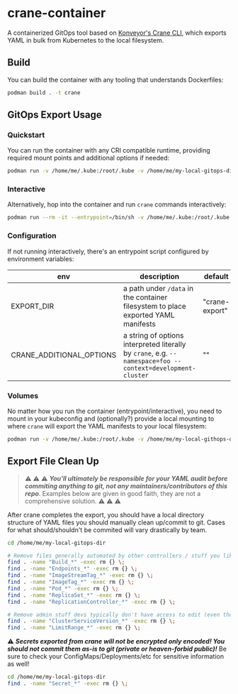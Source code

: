 # crane-container

A containerized GitOps tool based on [Konveyor's Crane CLI](https://github.com/konveyor/crane), which exports YAML in bulk from Kubernetes to the local filesystem.

## Build

You can build the container with any tooling that understands Dockerfiles:

```sh
podman build . -t crane
```

## GitOps Export Usage

### Quickstart

You can run the container with any CRI compatible runtime, providing required mount points and additional options if needed:

```sh
podman run -v /home/me/.kube:/root/.kube -v /home/me/my-local-gitops-dir:/data -e CRANE_ADDITIONAL_OPTIONS="--namespace=bar" localhost/crane
```
### Interactive

Alternatively, hop into the container and run `crane` commands interactively:

```sh
podman run --rm -it --entrypoint=/bin/sh -v /home/me/.kube:/root/.kube -v /home/me/my-local-githops-dir:/data localhost/crane
```

### Configuration

If not running interactively, there's an entrypoint script configured by environment variables:

| env | description | default |
|---|---|---|
| EXPORT_DIR | a path under `/data` in the container filesystem to place exported YAML manifests | "crane-export" |
| CRANE_ADDITIONAL_OPTIONS | a string of options interpreted literally by `crane`, e.g. `--namespace=foo --context=development-cluster` | "" |

### Volumes

No matter how you run the container (entrypoint/interactive), you need to mount in your kubeconfig and (optionally?) provide a local mounting to where `crane` will export the YAML manifests to your local filesystem:

```sh
podman run -v /home/me/.kube:/root/.kube -v /home/me/my-local-githops-dir:/data localhost/crane
```

## Export File Clean Up

> :warning: :warning:  :warning: ***You'll ultimately be responsible for your YAML audit before commiting anything to git, not any maintainers/contributors of this repo***. Examples below are given in good faith, they are not a comprehensive solution. :warning: :warning: :warning:    

After crane completes the export, you should have a local directory structure of YAML files you should manually clean up/commit to git. Cases for what should/shouldn't be commited will vary drastically by team. 

```sh
cd /home/me/my-local-gitops-dir

# Remove files generally automated by other controllers / stuff you likely don't want in git
find . -name "Build_*" -exec rm {} \;
find . -name "Endpoints_*" -exec rm {} \;
find . -name "ImageStreamTag_*" -exec rm {} \;
find . -name "ImageTag_*" -exec rm {} \;
find . -name "Pod_*" -exec rm {} \;
find . -name "ReplicaSet_*" -exec rm {} \;
find . -name "ReplicationController_*" -exec rm {} \;

# Remove admin stuff devs typically don't have access to edit (even though they can sometimes read them)
find . -name "ClusterServiceVersion_*" -exec rm {} \;
find . -name "LimitRange_*" -exec rm {} \;
```

:warning: ***Secrets exported from crane will not be encrypted only encoded! You should not commit them as-is to git (private or heaven-forbid public)!*** Be sure to check your ConfigMaps/Deployments/etc for sensitive information as well!

```sh
cd /home/me/my-local-gitops-dir
find . -name "Secret_*" -exec rm {} \;
```
